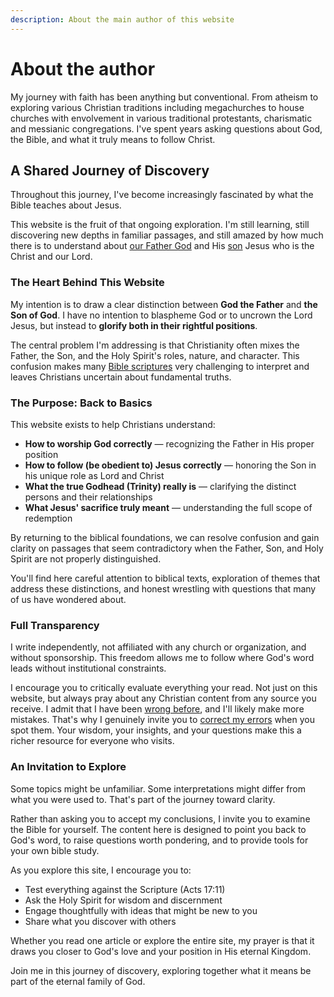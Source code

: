 ```yaml
---
description: About the main author of this website
---
```


# About the author

My journey with faith has been anything but conventional. From atheism to exploring various Christian traditions including megachurches to house churches with envolvement in various traditional protestants, charismatic and messianic congregations. I've spent years asking questions about God, the Bible, and what it truly means to follow Christ.

## A Shared Journey of Discovery

Throughout this journey, I've become increasingly fascinated by what the Bible teaches about Jesus.

This website is the fruit of that ongoing exploration. I'm still learning, still discovering new depths in familiar passages, and still amazed by how much there is to understand about [our Father God](https://ofgod.info) and His [son](https://son.ofgod.info) Jesus who is the Christ and our Lord.

### The Heart Behind This Website

My intention is to draw a clear distinction between **God the Father** and **the Son of God**. I have no intention to blaspheme God or to uncrown the Lord Jesus, but instead to **glorify both in their rightful positions**.

The central problem I'm addressing is that Christianity often mixes the Father, the Son, and the Holy Spirit's roles, nature, and character. This confusion makes many [Bible scriptures](https://word.ofgod.info) very challenging to interpret and leaves Christians uncertain about fundamental truths.

### The Purpose: Back to Basics

This website exists to help Christians understand:
- **How to worship God correctly** — recognizing the Father in His proper position
- **How to follow (be obedient to) Jesus correctly** — honoring the Son in his unique role as Lord and Christ
- **What the true Godhead (Trinity) really is** — clarifying the distinct persons and their relationships
- **What Jesus' sacrifice truly meant** — understanding the full scope of redemption

By returning to the biblical foundations, we can resolve confusion and gain clarity on passages that seem contradictory when the Father, Son, and Holy Spirit are not properly distinguished.

You'll find here careful attention to biblical texts, exploration of themes that address these distinctions, and honest wrestling with questions that many of us have wondered about. 

### Full Transparency

I write independently, not affiliated with any church or organization, and without sponsorship. This freedom allows me to follow where God's word leads without institutional constraints.

I encourage you to critically evaluate everything your read. Not just on this website, but always pray about any Christian content from any source you receive. I admit that I have been [wrong before](disclaimer.md), and I'll likely make more mistakes. That's why I genuinely invite you to [correct my errors](edit.md) when you spot them. Your wisdom, your insights, and your questions make this a richer resource for everyone who visits.

### An Invitation to Explore

Some topics might be unfamiliar. Some interpretations might differ from what you were used to. That's part of the journey toward clarity.

Rather than asking you to accept my conclusions, I invite you to examine the Bible for yourself. The content here is designed to point you back to God's word, to raise questions worth pondering, and to provide tools for your own bible study.

As you explore this site, I encourage you to:
- Test everything against the Scripture (Acts 17:11)
- Ask the Holy Spirit for wisdom and discernment
- Engage thoughtfully with ideas that might be new to you
- Share what you discover with others

Whether you read one article or explore the entire site, my prayer is that it draws you closer to God's love and your position in His eternal Kingdom.

Join me in this journey of discovery, exploring together what it means be part of the eternal family of God.
